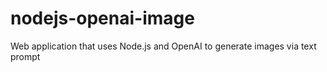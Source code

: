 # nodejs-openai-image
Web application that uses Node.js and OpenAI to generate images via text prompt
